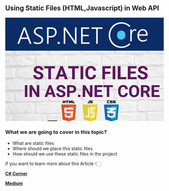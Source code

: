 ## Using Static Files (HTML,Javascript) in Web API 

![picture alt](https://github.com/JayKrishnareddy/StaticFiles/blob/master/X1.png "Static Files - C#")

### What we are going to cover in this topic?
- What are static files
- Where should we place this static files
- How should we use these static files in the project  


If you want to learn more about this Article 👇🏻

[**C# Corner**](https://www.c-sharpcorner.com/article/using-static-files-html-javascript-in-web-api/ "C# Corner")

[**Medium**](https://medium.com/nerd-for-tech/using-static-files-html-javascript-in-asp-net-core-web-api-f354676d385 "Medium")
